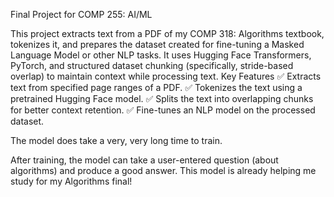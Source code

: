 Final Project for COMP 255: AI/ML

This project extracts text from a PDF of my COMP 318: Algorithms textbook, tokenizes it, and prepares the dataset created for fine-tuning a Masked Language Model or other NLP tasks. It uses Hugging Face Transformers, PyTorch, and structured dataset chunking (specifically, stride-based overlap) to maintain context while processing text.
Key Features
✅ Extracts text from specified page ranges of a PDF.
✅ Tokenizes the text using a pretrained Hugging Face model.
✅ Splits the text into overlapping chunks for better context retention.
✅ Fine-tunes an NLP model on the processed dataset.

The model does take a very, very long time to train.

After training, the model can take a user-entered question (about algorithms) and produce a good answer. This model is already helping me study for my Algorithms final!


